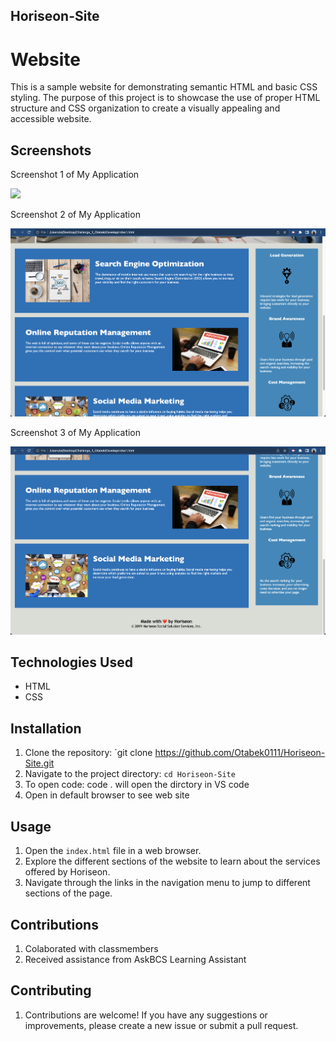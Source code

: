 ## Horiseon-Site

# Website

This is a sample website for demonstrating semantic HTML and basic CSS styling. The purpose of this project is to showcase the use of proper HTML structure and CSS organization to create a visually appealing and accessible website.

## Screenshots

Screenshot 1 of My Application

![](assets/images/web-screenshot-1.png)

Screenshot 2 of My Application

![](assets/images/web-screenshot-2.png)

Screenshot 3 of My Application

![](assets/images/web-screenshot-3.png)

## Technologies Used

- HTML
- CSS

## Installation

1. Clone the repository: `git clone https://github.com/Otabek0111/Horiseon-Site.git
2. Navigate to the project directory: `cd Horiseon-Site`
3. To open code: code . will open the dirctory in VS code
4. Open in default browser to see web site

## Usage

1. Open the `index.html` file in a web browser.
2. Explore the different sections of the website to learn about the services offered by Horiseon.
3. Navigate through the links in the navigation menu to jump to different sections of the page.

## Contributions 

1. Colaborated with classmembers 
2. Received assistance from AskBCS Learning Assistant 

## Contributing

1. Contributions are welcome! If you have any suggestions or improvements, please create a new issue or submit a pull request.
